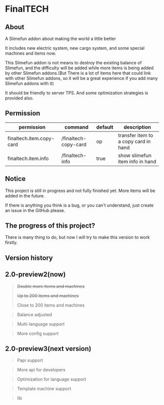 
FinalTECH
=

About
-

A Slimefun addon about making the world a little better

It includes new electric system, new cargo system, and some special machines and items now.

This Slimefun addon is not means to destroy the existing balance of Slimefun, and the difficulty will be added while more items is being added by other Slimefun addons.(But
There is a lot of items here that could link with other Slimefun addons, so it will be a great experience if you add many Slimefun addons with it)

It should be friendly to server TPS. And some optimization strategies is provided also.

Permission
-

| permission | command | default | description |
| ---------- | ------- | ------- | ----------- |
| finaltech.item.copy-card | /finaltech-copy-card | op | transfer item to a copy card in hand |
| finaltech.item.info | /finaltech-info | true | show slimefun item info in hand |

Notice
-

This project is still in progress and not fully finished yet. More items will be added in the future.

If there is anything you think is a bug, or you can't understand, just create an issue in the GitHub please.

The progress of this project?
-

There is many thing to do, but now I will try to make this version to work firstly.

Version history
-

2.0-preview2(now)
-
> ~~Double more items and machines~~
> 
> ~~Up to 200 items and machines~~
> 
> Close to 200 items and machines

> Balance adjusted

> Multi-language support

> More config support

2.0-preview3(next version)
-
> Papi support

> More api for developers

> Optimization for language support 

> Template machine support

> lib
